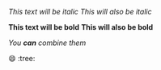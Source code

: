 *This text will be italic*
_This will also be italic_

**This text will be bold**
__This will also be bold__

_You **can** combine them_

:smile: :tree:
